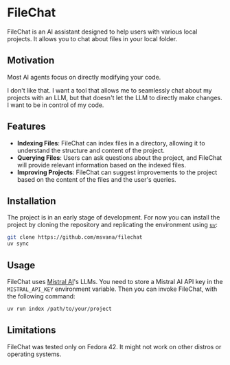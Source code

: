 # FileChat

FileChat is an AI assistant designed to help users with various local projects.
It allows you to chat about files in your local folder.

## Motivation

Most AI agents focus on directly modifying your code.

I don't like that. I want a tool that allows me to seamlessly chat
about my projects with an LLM, but that doesn't let the LLM to directly make changes.
I want to be in control of my code.

## Features

- **Indexing Files**: FileChat can index files in a directory, allowing it to understand the structure and content of the project.
- **Querying Files**: Users can ask questions about the project, and FileChat will provide relevant information based on the indexed files.
- **Improving Projects**: FileChat can suggest improvements to the project based on the content of the files and the user's queries.

## Installation

The project is in an early stage of development. For now you can install the project by cloning the repository and
replicating the environment using [`uv`](https://docs.astral.sh/uv/):

```bash
git clone https://github.com/msvana/filechat
uv sync
```

## Usage

FileChat uses [Mistral AI](https://mistral.ai/)'s LLMs.
You need to store a Mistral AI API key in the `MISTRAL_API_KEY` environment
variable. Then you can invoke FileChat, with the following command:

```bash
uv run index /path/to/your/project
```

## Limitations

FileChat was tested only on Fedora 42. It might not work on other distros or operating systems.
